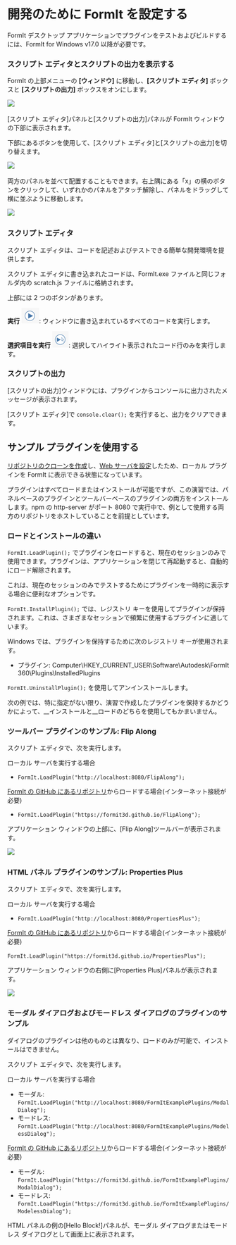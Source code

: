 # 開発のために FormIt を設定する

FormIt デスクトップ アプリケーションでプラグインをテストおよびビルドするには、FormIt for Windows v17.0 以降が必要です。

### **スクリプト エディタとスクリプトの出力を表示する**

FormIt の上部メニューの **[ウィンドウ]** に移動し、**[スクリプト エディタ]** ボックスと **[スクリプトの出力]** ボックスをオンにします。

![](https://formit3d.github.io/FormItExamplePlugins/docs/images/EnableDevelopmentWindows.PNG)

[スクリプト エディタ]パネルと[スクリプトの出力]パネルが FormIt ウィンドウの下部に表示されます。

下部にあるボタンを使用して、[スクリプト エディタ]と[スクリプトの出力]を切り替えます。

![](https://formit3d.github.io/FormItExamplePlugins/docs/images/ScriptEditorDefaultState.PNG)

両方のパネルを並べて配置することもできます。右上隅にある「x」の横のボタンをクリックして、いずれかのパネルをアタッチ解除し、パネルをドラッグして横に並ぶように移動します。

![](https://formit3d.github.io/FormItExamplePlugins/docs/images/ScriptEditor+ScriptOutputConfiguration.gif)

### **スクリプト エディタ**

スクリプト エディタは、コードを記述およびテストできる簡単な開発環境を提供します。

スクリプト エディタに書き込まれたコードは、FormIt.exe ファイルと同じフォルダ内の scratch.js ファイルに格納されます。

上部には 2 つのボタンがあります。

**実行** ![](<../../../.gitbook/assets/image (8).png>): ウィンドウに書き込まれているすべてのコードを実行します。

**選択項目を実行** ![](<../../../.gitbook/assets/image (52).png>): 選択してハイライト表示されたコード行のみを実行します。

### **スクリプトの出力**

[スクリプトの出力]ウィンドウには、プラグインからコンソールに出力されたメッセージが表示されます。

[スクリプト エディタ]で `console.clear();` を実行すると、出力をクリアできます。

## サンプル プラグインを使用する

[リポジトリのクローンを作成](cloning-a-sample-plugin.md)し、[Web サーバを設定](hosting-a-plugin-on-a-local-server.md)したため、ローカル プラグインを FormIt に表示できる状態になっています。

プラグインはすべてロードまたはインストールが可能ですが、この演習では、パネルベースのプラグインとツールバーベースのプラグインの両方をインストールします。npm の http-server がポート 8080 で実行中で、例として使用する両方のリポジトリをホストしていることを前提としています。

### **ロードとインストールの違い**

`FormIt.LoadPlugin();` でプラグインをロードすると、現在のセッションのみで使用できます。プラグインは、アプリケーションを閉じて再起動すると、自動的にロード解除されます。

これは、現在のセッションのみでテストするためにプラグインを一時的に表示する場合に便利なオプションです。

`FormIt.InstallPlugin();` では、レジストリ キーを使用してプラグインが保持されます。これは、さまざまなセッションで頻繁に使用するプラグインに適しています。

Windows では、プラグインを保持するために次のレジストリ キーが使用されます。

* プラグイン: Computer\HKEY\_CURRENT\_USER\Software\Autodesk\FormIt 360\Plugins\InstalledPlugins

`FormIt.UninstallPlugin();` を使用してアンインストールします。

次の例では、特に指定がない限り、演習で作成したプラグインを保持するかどうかによって、__インストールと__ロードのどちらを使用してもかまいません。

### **ツールバー プラグインのサンプル: Flip Along**

スクリプト エディタで、次を実行します。

ローカル サーバを実行する場合

* `FormIt.LoadPlugin("http://localhost:8080/FlipAlong");`

[FormIt の GitHub にあるリポジトリ](https://github.com/FormIt3D/)からロードする場合(インターネット接続が必要)

* `FormIt.LoadPlugin("https://formit3d.github.io/FlipAlong");`

アプリケーション ウィンドウの上部に、[Flip Along]ツールバーが表示されます。

![](https://formit3d.github.io/FormItExamplePlugins/docs/images/FlipAlongToolbar.PNG)

### **HTML パネル プラグインのサンプル: Properties Plus**

スクリプト エディタで、次を実行します。

ローカル サーバを実行する場合

* `FormIt.LoadPlugin("http://localhost:8080/PropertiesPlus");`

[FormIt の GitHub にあるリポジトリ](https://github.com/FormIt3D/)からロードする場合(インターネット接続が必要)

`FormIt.LoadPlugin("https://formit3d.github.io/PropertiesPlus");`

アプリケーション ウィンドウの右側に[Properties Plus]パネルが表示されます。

![](https://formit3d.github.io/FormItExamplePlugins/docs/images/PropertiesPlusPanel.png)

### **モーダル ダイアログおよびモードレス ダイアログのプラグインのサンプル**

ダイアログのプラグインは他のものとは異なり、ロードのみが可能で、インストールはできません。

スクリプト エディタで、次を実行します。

ローカル サーバを実行する場合

* モーダル: `FormIt.LoadPlugin("http://localhost:8080/FormItExamplePlugins/ModalDialog");`
* モードレス: `FormIt.LoadPlugin("http://localhost:8080/FormItExamplePlugins/ModelessDialog");`

[FormIt の GitHub にあるリポジトリ](https://github.com/FormIt3D/)からロードする場合(インターネット接続が必要)

* モーダル: `FormIt.LoadPlugin("https://formit3d.github.io/FormItExamplePlugins/ModalDialog");`
* モードレス: `FormIt.LoadPlugin("https://formit3d.github.io/FormItExamplePlugins/ModelessDialog");`

HTML パネルの例の[Hello Block!]パネルが、モーダル ダイアログまたはモードレス ダイアログとして画面上に表示されます。
